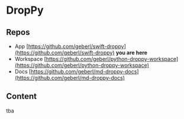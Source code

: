 # DropPy

## Repos

- App [https://github.com/geberl/swift-droppy](https://github.com/geberl/swift-droppy) **you are here**
- Workspace [https://github.com/geberl/python-droppy-workspace](https://github.com/geberl/python-droppy-workspace)
- Docs [https://github.com/geberl/md-droppy-docs](https://github.com/geberl/md-droppy-docs)

## Content

tba
